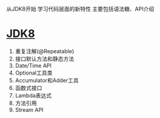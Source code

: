 从JDK8开始 学习代码层面的新特性 主要包括语法糖、API介绍

# [JDK8](./src/jdk8/README.MD)

1. 重复注解(@Repeatable)
2. 接口默认方法和静态方法
3. Date/Time API
4. Optional工具类
5. Accumulator和Adder工具
6. 函数式接口
7. Lambda表达式
8. 方法引用
9. Stream API
